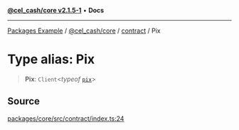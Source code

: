 [**@cel_cash/core v2.1.5-1**](../../README.md) • **Docs**

***

[Packages Example](../../../../README.md) / [@cel\_cash/core](../../README.md) / [contract](../README.md) / Pix

# Type alias: Pix

> **Pix**: `Client`\<*typeof* [`pix`](../variables/pix.md)\>

## Source

[packages/core/src/contract/index.ts:24](https://github.com/Pyxlab/celcash/blob/a34e89ae69c9dcb41ba66226cb05c8c8b83b7cf4/packages/core/src/contract/index.ts#L24)
